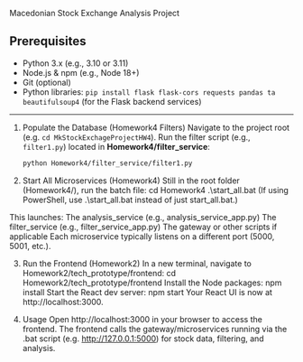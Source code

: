 Macedonian Stock Exchange Analysis Project

## Prerequisites
- Python 3.x (e.g., 3.10 or 3.11)
- Node.js & npm (e.g., Node 18+)
- Git (optional)
- Python libraries: `pip install flask flask-cors requests pandas ta beautifulsoup4` (for the Flask backend services)

---

1. Populate the Database (Homework4 Filters)
 Navigate to the project root (e.g. `cd MkStockExchageProjectHW4`).
 Run the filter script (e.g., `filter1.py`) located in **Homework4/filter_service**:
   ```bash
   python Homework4/filter_service/filter1.py

2. Start All Microservices (Homework4)
Still in the root folder (Homework4/), run the batch file:
cd Homework4
.\start_all.bat
(If using PowerShell, use .\start_all.bat instead of just start_all.bat.)

 This launches:
 The analysis_service (e.g., analysis_service_app.py)
The filter_service (e.g., filter_service_app.py)
The gateway or other scripts if applicable
Each microservice typically listens on a different port (5000, 5001, etc.).

3. Run the Frontend (Homework2)
In a new terminal, navigate to Homework2/tech_prototype/frontend:
cd Homework2/tech_prototype/frontend
Install the Node packages:
npm install
Start the React dev server:
npm start
Your React UI is now at http://localhost:3000.

4. Usage
Open http://localhost:3000 in your browser to access the frontend.
The frontend calls the gateway/microservices running via the .bat script (e.g. http://127.0.0.1:5000) for stock data, filtering, and analysis.

